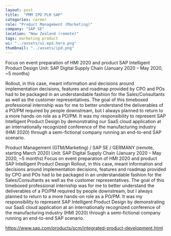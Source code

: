 ```yaml
---
layout: post
title:  "PMM IPD PLM SAP"
categories: career
role: "Product Management (Marketing)"
company: "SAP SE"
location: "New Zealand (remote)"
tags: marketing product
ui: "../assets/ui.epd.hero.png"
thumbnail: "../assets/ipd.png"
---
```


Focus on event preparation of HMI 2020 and product SAP Intelligent Product Design
Unit: SAP Digital Supply Chain (January 2020 – May 2020, ~5 months)
<!--more-->

Rollout, in this case, meant information and decisions around implementation decisions, features and roadmap provided by CPO and POs had to be packaged in an understandable fashion for the Sales/Consultants as well as the customer representatives. The goal of this timeboxed professional internship was for me to better understand the deliverables of a PO/PM required by people downstream, but I always planned to return to a more hands-on role as a PO/PM. 
It was my responsibility to represent SAP Intelligent Product Design by demonstrating our SaaS cloud application at an internationally recognized conference of the manufacturing industry (HMI 2020) through a semi-fictional company running an end-to-end SAP scenario.

Product Management (GTM/Marketing) / SAP SE / GERMANY (remote, starting March 2020)
Unit: SAP Digital Supply Chain (January 2020 – May 2020, ~5 months)
Focus on event preparation of HMI 2020 and product SAP Intelligent Product Design
Rollout, in this case, meant information and decisions around implementation decisions, features and roadmap provided by CPO and POs had to be packaged in an understandable fashion for the Sales/Consultants as well as the customer representatives. The goal of this timeboxed professional internship was for me to better understand the deliverables of a PO/PM required by people downstream, but I always planned to return to a more hands-on role as a PO/PM. 
It was my responsibility to represent SAP Intelligent Product Design by demonstrating our SaaS cloud application at an internationally recognized conference of the manufacturing industry (HMI 2020) through a semi-fictional company running an end-to-end SAP scenario.

https://www.sap.com/products/scm/integrated-product-development.html 